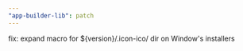 ```yaml
---
"app-builder-lib": patch
---
```


fix: expand macro for ${version}/.icon-ico/ dir on Window's installers
